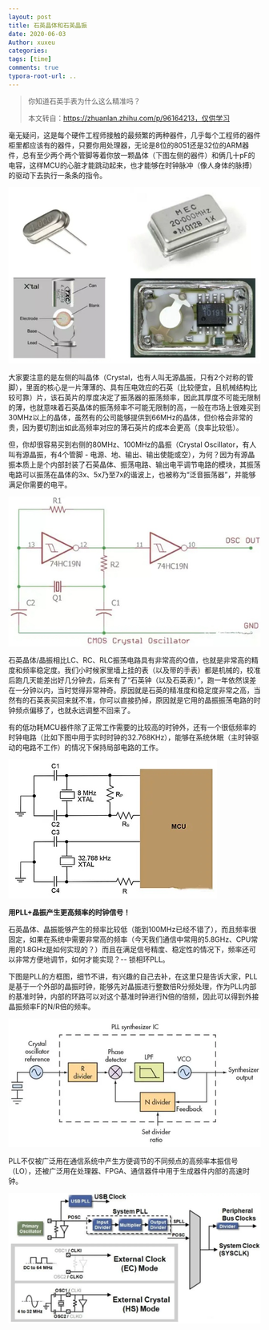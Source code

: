 ```yaml
---
layout: post
title: 石英晶体和石英晶振
date: 2020-06-03
Author: xuxeu
categories: 
tags: [time]
comments: true
typora-root-url: ..
---
```


> 你知道石英手表为什么这么精准吗？
>
> 本文转自：https://zhuanlan.zhihu.com/p/96164213，仅供学习

毫无疑问，这是每个硬件工程师接触的最频繁的两种器件，几乎每个工程师的器件柜里都应该有的器件，只要你用处理器，无论是8位的8051还是32位的ARM器件，总有至少两个两个管脚等着你放一颗晶体（下图左侧的器件）和俩几十pF的电容，这样MCU的心脏才能跳动起来，也才能够在时钟脉冲（像人身体的脉搏）的驱动下去执行一条条的指令。

![1](/images/2020-06-03-time/1.jpg)

大家要注意的是左侧的叫晶体（Crystal，也有人叫无源晶振，只有2个对称的管脚），里面的核心是一片薄薄的、具有压电效应的石英（比较便宜，且机械结构比较可靠）片，该石英片的厚度决定了振荡器的振荡频率，因此其厚度不可能无限制的薄，也就意味着石英晶体的振荡频率不可能无限制的高，一般在市场上很难买到30MHz以上的晶体，虽然有的公司能够提供到66MHz的晶体，但价格会非常的贵，因为要切割出如此高频率对应的薄石英片的成本会更高（良率比较低）。

但，你却很容易买到右侧的80MHz、100MHz的晶振（Crystal Oscillator，有人叫有源晶振，有4个管脚 - 电源、地、输出、输出使能或空），为何？因为有源晶振本质上是个内部封装了石英晶体、振荡电路、输出电平调节电路的模块，其振荡电路可以振荡在晶体的3x、5x乃至7x的谐波上，也被称为“泛音振荡器”，并能够满足你需要的电平。

![2](/images/2020-06-03-time/2.jpg)

石英晶体/晶振相比LC、RC、RLC振荡电路具有非常高的Q值，也就是非常高的精度和频率稳定度。我们小时候家里墙上挂的表（以及带的手表）都是机械的，校准后跑几天能差出好几分钟去，后来有了“石英钟（以及石英表）”，跑一年依然误差在一分钟以内，当时觉得非常神奇。原因就是石英的精准度和稳定度非常之高，当然有的石英表买回来就不准，你可以直接扔掉，原因就是它用的晶振振荡电路的时钟频点偏移了，也就永远调整不回来了。

有的低功耗MCU器件除了正常工作需要的比较高的时钟外，还有一个很低频率的时钟电路（比如下图中用于实时时钟的32.768KHz），能够在系统休眠（主时钟驱动的电路不工作）的情况下保持局部电路的工作。

![3](/images/2020-06-03-time/3.jpg)

**用PLL+晶振产生更高频率的时钟信号！**

石英晶体、晶振能够产生的频率比较低（能到100MHz已经不错了），而且频率很固定，如果在系统中需要非常高的频率（今天我们通信中常用的5.8GHz、CPU常用的1.8GHz是如何实现的？）而且在满足信号精度、稳定性的情况下，频率还可以非常方便地调节，如何才能实现？-- 锁相环PLL。

下图是PLL的方框图，细节不讲，有兴趣的自己去补，在这里只是告诉大家，PLL是基于一个外部的晶振时钟，能够先对晶振进行整数倍R分频处理，作为PLL内部的基准时钟，内部的环路可以对这个基准时钟进行N倍的倍频，因此可以得到外接晶振频率F的N/R倍的频率。

![4](/images/2020-06-03-time/4.webp)

PLL不仅被广泛用在通信系统中产生方便调节的不同频点的高频率本振信号（LO），还被广泛用在处理器、FPGA、通信器件中用于生成器件内部的高速时钟。

![5](/images/2020-06-03-time/5.webp)
